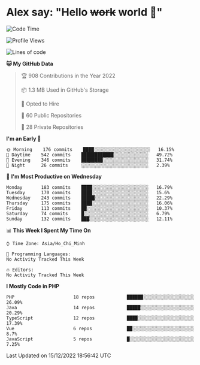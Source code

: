 # Alex say: "Hello ~~work~~ world 🐾"

<!--START_SECTION:waka-->
![Code Time](http://img.shields.io/badge/Code%20Time-839%20hrs%205%20mins-blue)

![Profile Views](http://img.shields.io/badge/Profile%20Views-2-blue)

![Lines of code](https://img.shields.io/badge/From%20Hello%20World%20I%27ve%20Written-1%20Million%20lines%20of%20code-blue)

**🐱 My GitHub Data** 

> 🏆 908 Contributions in the Year 2022
 > 
> 📦 1.3 MB Used in GitHub's Storage 
 > 
> 💼 Opted to Hire
 > 
> 📜 60 Public Repositories 
 > 
> 🔑 28 Private Repositories  
 > 
**I'm an Early 🐤** 

```text
🌞 Morning    176 commits    ████░░░░░░░░░░░░░░░░░░░░░   16.15% 
🌆 Daytime    542 commits    ████████████░░░░░░░░░░░░░   49.72% 
🌃 Evening    346 commits    ████████░░░░░░░░░░░░░░░░░   31.74% 
🌙 Night      26 commits     ░░░░░░░░░░░░░░░░░░░░░░░░░   2.39%

```
📅 **I'm Most Productive on Wednesday** 

```text
Monday       183 commits    ████░░░░░░░░░░░░░░░░░░░░░   16.79% 
Tuesday      170 commits    ████░░░░░░░░░░░░░░░░░░░░░   15.6% 
Wednesday    243 commits    █████░░░░░░░░░░░░░░░░░░░░   22.29% 
Thursday     175 commits    ████░░░░░░░░░░░░░░░░░░░░░   16.06% 
Friday       113 commits    ██░░░░░░░░░░░░░░░░░░░░░░░   10.37% 
Saturday     74 commits     █░░░░░░░░░░░░░░░░░░░░░░░░   6.79% 
Sunday       132 commits    ███░░░░░░░░░░░░░░░░░░░░░░   12.11%

```


📊 **This Week I Spent My Time On** 

```text
⌚︎ Time Zone: Asia/Ho_Chi_Minh

💬 Programming Languages: 
No Activity Tracked This Week

🔥 Editors: 
No Activity Tracked This Week

```

**I Mostly Code in PHP** 

```text
PHP                      18 repos            ██████░░░░░░░░░░░░░░░░░░░   26.09% 
Java                     14 repos            █████░░░░░░░░░░░░░░░░░░░░   20.29% 
TypeScript               12 repos            ████░░░░░░░░░░░░░░░░░░░░░   17.39% 
Vue                      6 repos             ██░░░░░░░░░░░░░░░░░░░░░░░   8.7% 
JavaScript               5 repos             █░░░░░░░░░░░░░░░░░░░░░░░░   7.25%

```



 Last Updated on 15/12/2022 18:56:42 UTC
<!--END_SECTION:waka-->
